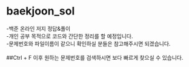 # baekjoon_sol

-백준 온라인 저지 정답&amp;풀이
<br/>-개인 공부 목적으로 코드와 간단한 정리를 할 예정입니다.
<br/>-문제번호와 파일이름이 같으니 확인하실 분들은 참고해주시면 되겠습니다.
<br/>
<br/>
##Ctrl + F 이후 원하는 문제번호를 검색하시면 보다 빠르게 찾으실 수 있습니다.
